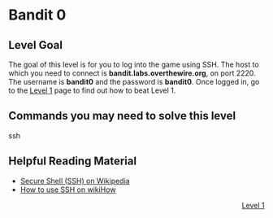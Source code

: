 <html>
<h1>Bandit 0</h1>

<h2 id="level-goal">Level Goal</h2>
<p>The goal of this level is for you to log into the game using SSH.
The host to which you need to connect is
<strong>bandit.labs.overthewire.org</strong>, on port 2220.
The username is <strong>bandit0</strong> and the password is <strong>bandit0</strong>. Once
logged in, go to the <a href="/wargames/bandit/bandit1.html">Level 1</a> page to find out how to beat Level
1.</p>

<h2 id="commands-you-may-need-to-solve-this-level">Commands you may need to solve this level</h2>
<p>ssh</p>

<h2 id="helpful-reading-material">Helpful Reading Material</h2>
<ul>
  <li><a href="https://en.wikipedia.org/wiki/Secure_Shell">Secure Shell (SSH) on Wikipedia</a></li>
  <li><a href="https://www.wikihow.com/Use-SSH">How to use SSH on wikiHow</a></li>
</ul>


<p style="text-align: right"><a href="bandit/tasks/bandit1.md">Level 1</a></p>
</html>
